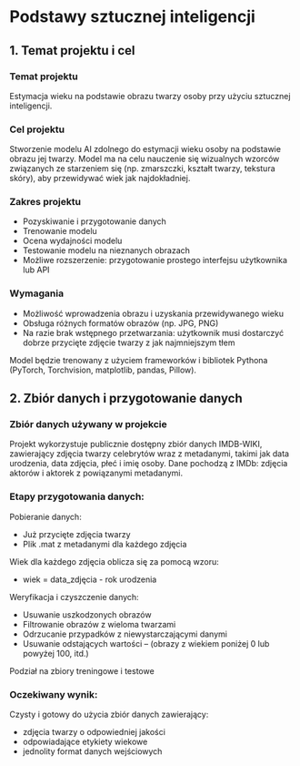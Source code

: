 # Podstawy sztucznej inteligencji
## 1. Temat projektu i cel
### Temat projektu
Estymacja wieku na podstawie obrazu twarzy osoby przy użyciu sztucznej inteligencji.

### Cel projektu
Stworzenie modelu AI zdolnego do estymacji wieku osoby na podstawie obrazu jej twarzy. Model ma na celu nauczenie się wizualnych wzorców związanych ze starzeniem się (np. zmarszczki, kształt twarzy, tekstura skóry), aby przewidywać wiek jak najdokładniej.

### Zakres projektu
- Pozyskiwanie i przygotowanie danych
- Trenowanie modelu
- Ocena wydajności modelu
- Testowanie modelu na nieznanych obrazach
- Możliwe rozszerzenie: przygotowanie prostego interfejsu użytkownika lub API

### Wymagania
- Możliwość wprowadzenia obrazu i uzyskania przewidywanego wieku
- Obsługa różnych formatów obrazów (np. JPG, PNG)
- Na razie brak wstępnego przetwarzania: użytkownik musi dostarczyć dobrze przycięte zdjęcie twarzy z jak najmniejszym tłem

Model będzie trenowany z użyciem frameworków i bibliotek Pythona (PyTorch, Torchvision, matplotlib, pandas, Pillow).

## 2. Zbiór danych i przygotowanie danych
### Zbiór danych używany w projekcie
Projekt wykorzystuje publicznie dostępny zbiór danych IMDB-WIKI, zawierający zdjęcia twarzy celebrytów wraz z metadanymi, takimi jak data urodzenia, data zdjęcia, płeć i imię osoby. Dane pochodzą z IMDb: zdjęcia aktorów i aktorek z powiązanymi metadanymi.

### Etapy przygotowania danych:
Pobieranie danych:
- Już przycięte zdjęcia twarzy
- Plik .mat z metadanymi dla każdego zdjęcia

Wiek dla każdego zdjęcia oblicza się za pomocą wzoru:
  - wiek = data_zdjęcia - rok urodzenia

Weryfikacja i czyszczenie danych:
- Usuwanie uszkodzonych obrazów
- Filtrowanie obrazów z wieloma twarzami
- Odrzucanie przypadków z niewystarczającymi danymi
- Usuwanie odstających wartości – (obrazy z wiekiem poniżej 0 lub powyżej 100, itd.)

Podział na zbiory treningowe i testowe

### Oczekiwany wynik:
Czysty i gotowy do użycia zbiór danych zawierający:
- zdjęcia twarzy o odpowiedniej jakości
- odpowiadające etykiety wiekowe
- jednolity format danych wejściowych
